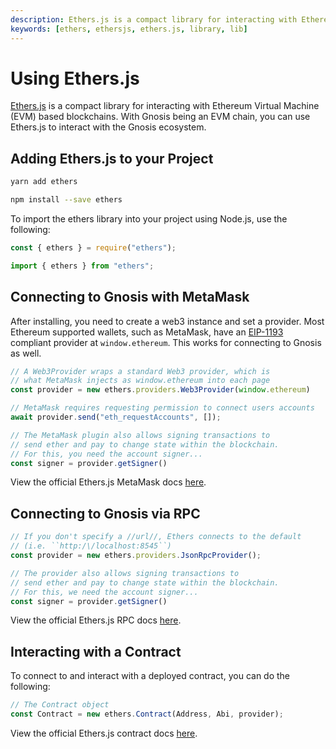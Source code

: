 ```yaml
---
description: Ethers.js is a compact library for interacting with Ethereum Virtual Machine (EVM) based blockchains. With Gnosis being an EVM chain, you can use Ethers.js to interact with the Gnosis ecosystem.
keywords: [ethers, ethersjs, ethers.js, library, lib]
---
```


# Using Ethers.js

[Ethers.js](https://docs.ethers.io/v5/) is a compact library for interacting with Ethereum Virtual Machine (EVM) based blockchains. With Gnosis being an EVM chain, you can use Ethers.js to interact with the Gnosis ecosystem.

## Adding Ethers.js to your Project

<Tabs groupId="package-manager">
<TabItem value="yarn" label="yarn">

```bash
yarn add ethers
```
</TabItem>

<TabItem value="npm" label="npm">

```bash
npm install --save ethers
```
</TabItem>

</Tabs>

To import the ethers library into your project using Node.js, use the following:

```js
const { ethers } = require("ethers");
```

```js
import { ethers } from "ethers";
```

## Connecting to Gnosis with MetaMask

After installing, you need to create a web3 instance and set a provider. Most Ethereum supported wallets, such as MetaMask, have an [EIP-1193](https://eips.ethereum.org/EIPS/eip-1193) compliant provider at `window.ethereum`. This works for connecting to Gnosis as well. 

```js
// A Web3Provider wraps a standard Web3 provider, which is
// what MetaMask injects as window.ethereum into each page
const provider = new ethers.providers.Web3Provider(window.ethereum)

// MetaMask requires requesting permission to connect users accounts
await provider.send("eth_requestAccounts", []);

// The MetaMask plugin also allows signing transactions to
// send ether and pay to change state within the blockchain.
// For this, you need the account signer...
const signer = provider.getSigner()
```
View the official Ethers.js MetaMask docs [here](https://docs.ethers.io/v5/getting-started/#getting-started--connecting).

## Connecting to Gnosis via RPC

```js
// If you don't specify a //url//, Ethers connects to the default 
// (i.e. ``http:/\/localhost:8545``)
const provider = new ethers.providers.JsonRpcProvider();

// The provider also allows signing transactions to
// send ether and pay to change state within the blockchain.
// For this, we need the account signer...
const signer = provider.getSigner()
```

View the official Ethers.js RPC docs [here](https://docs.ethers.io/v5/getting-started/#getting-started--connecting-rpc).

## Interacting with a Contract

To connect to and interact with a deployed contract, you can do the following:
```js
// The Contract object
const Contract = new ethers.Contract(Address, Abi, provider);
```
View the official Ethers.js contract docs [here](https://docs.ethers.io/v5/getting-started/#getting-started--contracts).
